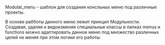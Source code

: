 Modulat_menu - шаблон для создания консльных меню под различные проекты. 

В основе рабботы данного меню лежит принцип Модульности. Создавая, удаляя и видоизменяя специальные классы в папках menus и functions 
можно адаптировать данное меню под множество различных целей не меняя при этом логики его работы.


